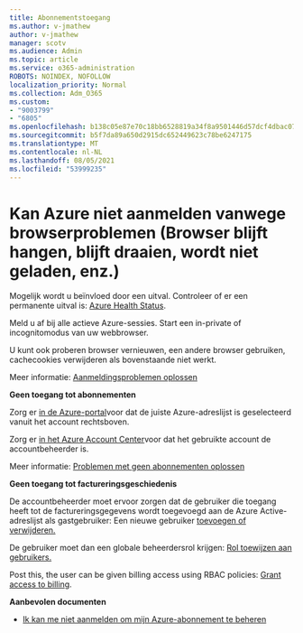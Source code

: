 ```yaml
---
title: Abonnementstoegang
ms.author: v-jmathew
author: v-jmathew
manager: scotv
ms.audience: Admin
ms.topic: article
ms.service: o365-administration
ROBOTS: NOINDEX, NOFOLLOW
localization_priority: Normal
ms.collection: Adm_O365
ms.custom:
- "9003799"
- "6805"
ms.openlocfilehash: b138c05e87e70c18bb6528819a34f8a9501446d57dcf4dbac0734f70fbc3466b
ms.sourcegitcommit: b5f7da89a650d2915dc652449623c78be6247175
ms.translationtype: MT
ms.contentlocale: nl-NL
ms.lasthandoff: 08/05/2021
ms.locfileid: "53999235"
---
```

# <a name="unable-to-sign-in-azure-due-to-browser-issues-browser-hangs-keeps-spinning-does-not-load-etc"></a>Kan Azure niet aanmelden vanwege browserproblemen (Browser blijft hangen, blijft draaien, wordt niet geladen, enz.)

Mogelijk wordt u beïnvloed door een uitval. Controleer of er een permanente uitval is: [Azure Health Status](https://status.azure.com/status/history/).

Meld u af bij alle actieve Azure-sessies. Start een in-private of incognitomodus van uw webbrowser.

U kunt ook proberen browser vernieuwen, een andere browser gebruiken, cachecookies verwijderen als bovenstaande niet werkt.

Meer informatie: [Aanmeldingsproblemen oplossen](https://support.microsoft.com/help/4042961/troubleshoot-why-you-can-t-sign-in-to-manage-your-azure-subscription)

**Geen toegang tot abonnementen**

Zorg er [in de Azure-portal](https://portal.azure.com/)voor dat de juiste Azure-adreslijst is geselecteerd vanuit het account rechtsboven.

Zorg er [in het Azure Account Center](https://account.windowsazure.com/Subscriptions)voor dat het gebruikte account de accountbeheerder is.

Meer informatie: [Problemen met geen abonnementen oplossen](https://docs.microsoft.com/azure/billing/billing-no-subscriptions-found?WT.mc_id=Portal-Microsoft_Azure_Support)

**Geen toegang tot factureringsgeschiedenis**

De accountbeheerder moet ervoor zorgen dat de gebruiker die toegang heeft tot de factureringsgegevens wordt toegevoegd aan de Azure Active-adreslijst als gastgebruiker: Een nieuwe gebruiker [toevoegen of verwijderen.](https://docs.microsoft.com/azure/active-directory/fundamentals/add-users-azure-active-directory?WT.mc_id=Portal-Microsoft_Azure_Support)

De gebruiker moet dan een globale beheerdersrol krijgen: [Rol toewijzen aan gebruikers.](https://docs.microsoft.com/azure/active-directory/fundamentals/active-directory-users-assign-role-azure-portal?WT.mc_id=Portal-Microsoft_Azure_Support)

Post this, the user can be given billing access using RBAC policies: [Grant access to billing](https://docs.microsoft.com/azure/billing/billing-manage-access?WT.mc_id=Portal-Microsoft_Azure_Support).

**Aanbevolen documenten**

-   [Ik kan me niet aanmelden om mijn Azure-abonnement te beheren](https://docs.microsoft.com/azure/billing-cannot-login-subscription?WT.mc_id=Portal-Microsoft_Azure_Support)